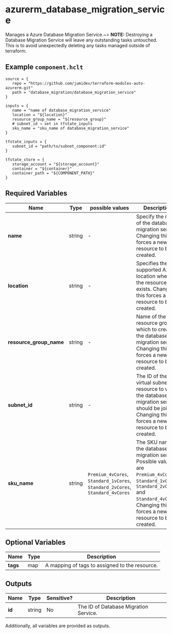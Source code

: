 # azurerm_database_migration_service

Manages a Azure Database Migration Service.~> **NOTE:** Destroying a Database Migration Service will leave any outstanding tasks untouched. This is to avoid unexpectedly deleting any tasks managed outside of terraform.

## Example `component.hclt`

```hcl
source = {
   repo = "https://github.com/jumidev/terraform-modules-auto-azurerm.git"   
   path = "database_migration/database_migration_service"   
}

inputs = {
   name = "name of database_migration_service"   
   location = "${location}"   
   resource_group_name = "${resource_group}"   
   # subnet_id → set in tfstate_inputs
   sku_name = "sku_name of database_migration_service"   
}

tfstate_inputs = {
   subnet_id = "path/to/subnet_component:id"   
}

tfstate_store = {
   storage_account = "${storage_account}"   
   container = "${container}"   
   container_path = "${COMPONENT_PATH}"   
}

```

## Required Variables

| Name | Type |  possible values |  Description |
| ---- | --------- |  ----------- | ----------- |
| **name** | string |  -  |  Specify the name of the database migration service. Changing this forces a new resource to be created. | 
| **location** | string |  -  |  Specifies the supported Azure location where the resource exists. Changing this forces a new resource to be created. | 
| **resource_group_name** | string |  -  |  Name of the resource group in which to create the database migration service. Changing this forces a new resource to be created. | 
| **subnet_id** | string |  -  |  The ID of the virtual subnet resource to which the database migration service should be joined. Changing this forces a new resource to be created. | 
| **sku_name** | string |  `Premium_4vCores`, `Standard_1vCores`, `Standard_2vCores`, `Standard_4vCores`  |  The SKU name of the database migration service. Possible values are `Premium_4vCores`, `Standard_1vCores`, `Standard_2vCores` and `Standard_4vCores`. Changing this forces a new resource to be created. | 

## Optional Variables

| Name | Type |  Description |
| ---- | --------- |  ----------- |
| **tags** | map |  A mapping of tags to assigned to the resource. | 



## Outputs

| Name | Type | Sensitive? | Description |
| ---- | ---- | --------- | --------- |
| **id** | string | No  | The ID of Database Migration Service. | 

Additionally, all variables are provided as outputs.
